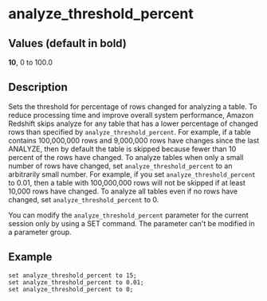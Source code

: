 # analyze\_threshold\_percent<a name="r_analyze_threshold_percent"></a>

## Values \(default in bold\)<a name="t_analyze_threshold_percent-values"></a>

 **10**, 0 to 100\.0

## Description<a name="r_analyze_threshold_percent-description"></a>

Sets the threshold for percentage of rows changed for analyzing a table\. To reduce processing time and improve overall system performance, Amazon Redshift skips analyze for any table that has a lower percentage of changed rows than specified by `analyze_threshold_percent`\. For example, if a table contains 100,000,000 rows and 9,000,000 rows have changes since the last ANALYZE, then by default the table is skipped because fewer than 10 percent of the rows have changed\. To analyze tables when only a small number of rows have changed, set `analyze_threshold_percent` to an arbitrarily small number\. For example, if you set `analyze_threshold_percent` to 0\.01, then a table with 100,000,000 rows will not be skipped if at least 10,000 rows have changed\. To analyze all tables even if no rows have changed, set `analyze_threshold_percent` to 0\.

You can modify the `analyze_threshold_percent` parameter for the current session only by using a SET command\. The parameter can't be modified in a parameter group\.

## Example<a name="r_analyze_threshold_percent-example"></a>

```
set analyze_threshold_percent to 15;
set analyze_threshold_percent to 0.01;
set analyze_threshold_percent to 0;
```